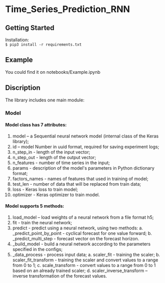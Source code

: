 # Time_Series_Prediction_RNN

## Getting Started

Installation:  
<code>$ pip3 install -r requirements.txt</code>

## Example
You could find it on notebooks/Example.ipynb

## Discription
The library includes one main module:

### Model
#### Model class has 7 attributes:
1. model – a Sequential neural network model (internal class of the Keras library);
2. id – model Number in uuid format, required for saving experiment logs;
3. n_step_in - length of the input vector;
4. n_step_out - length of the output vector;
5. n_features - number of time series in the input;
6. params - description of the model's parameters in Python dictionary format;
7. factors_names - names of features that used in training of model;
8. test_len - number of data that will be replaced from train data;
9. loss - Keras loss to train model;
10. optimizer - Keras optimizer to train model.

#### Model supports 5 methods:
1. load_model – load weights of a neural network from a file format h5;
2. fit - train the neural network;
3. predict - predict using a neural network, using two methods:
  a. _predict_point_by_point - cyclical forecast for one value forward;
  b. _predict_multi_step - forecast vector on the forecast horizon.
4. _build_model - build a neural network according to the parameters specified in the configs;
5. _data_process - process input data;
  a. scaler_fit - training the scaler;
  b. scaler_fit_transform - training the scaler and convert values to a range from 0 to 1;
  c. scale_transform - convert values to a range from 0 to 1 based on an already trained scaler;
  d. scaler_inverse_transform – inverse transformation of the forecast values.
